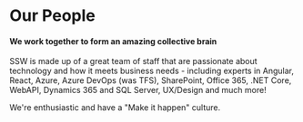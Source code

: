 # Our People

#### We work together to form an amazing collective brain

SSW is made up of a great team of staff that are passionate about technology and how it meets business needs - including experts in Angular, React, Azure, Azure DevOps (was TFS), SharePoint, Office 365, .NET Core, WebAPI, Dynamics 365 and SQL Server, UX/Design and much more! 

We're enthusiastic and have a "Make it happen" culture.
